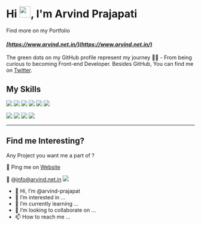 # Hi <img src="https://raw.githubusercontent.com/MartinHeinz/MartinHeinz/master/wave.gif" width="30px">, I'm Arvind Prajapati 
Find more on my Portfolio 
#### _[https://www.arvind.net.in/](https://www.arvind.net.in/)_


The green dots on my GitHub profile represent my journey 🏃‍♀️ - From being curious to becoming  Front-end Developer.
Besides GitHub, You can find me on [Twitter](https://twitter.com/praja_arvind). 
 

## My Skills

![](https://img.shields.io/badge/HTML5-E34F26?style=for-the-badge&logo=html5&logoColor=white)
![](https://img.shields.io/badge/CSS3-1572B6?style=for-the-badge&logo=css3&logoColor=white)
![](https://img.shields.io/badge/Less-1d365d?style=for-the-badge&logo=less&logoColor=ffffff)
![](https://img.shields.io/badge/JavaScript-F7DF1E?style=for-the-badge&logo=javascript&logoColor=black)
![](https://img.shields.io/badge/Styled%20Components-444941?style=for-the-badge&logo=styledcomponents&logoColor=f1f1f1)
![](https://img.shields.io/badge/Typescript-185ADB?style=for-the-badge&logo=typescript&logoColor=f1f1f1)


![](https://img.shields.io/badge/Bootstrap-563D7C?style=for-the-badge&logo=bootstrap&logoColor=white)
![](https://img.shields.io/badge/React-20232A?style=for-the-badge&logo=react&logoColor=61DAFB)
![](https://img.shields.io/badge/jQuery-0769ad?style=for-the-badge&logo=jquery&logoColor=ffffff)
![](https://img.shields.io/badge/Antdesign-0170fe?style=for-the-badge&logo=antdesign&logoColor=ffffff)

 ---
 
 ## Find me Interesting?
   

Any Project you want me a part of ?
 
 👀 Ping me on [Website](https://www.arvind.net.in/)

 💌 @info@arvind.net.in 
 <a 	
 	href="https://mail.google.com/mail/?view=cm&fs=1&tf=1&to=info@arvind.net.in" 
	target="_blank">
		![](https://img.shields.io/badge/mail%20me-f1f1f1?style=for-the-badge&logo=gmail&logoColor=D44638)
 </a>
	
- 👋 Hi, I’m @arvind-prajapat
- 👀 I’m interested in ...
- 🌱 I’m currently learning ...
- 💞️ I’m looking to collaborate on ...
- 📫 How to reach me ...

<!---
arvind-prajapat/arvind-prajapat is a ✨ special ✨ repository because its `README.md` (this file) appears on your GitHub profile.
You can click the Preview link to take a look at your changes.
--->
